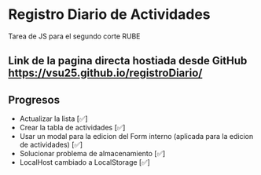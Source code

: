 # Registro Diario de Actividades
Tarea de JS para el segundo corte RUBE

Link de la pagina directa hostiada desde GitHub
https://vsu25.github.io/registroDiario/
-------------------------------------------------------
## Progresos
- Actualizar la lista [✅]
- Crear la tabla de actividades [✅]
- Usar un modal para la edicion del Form interno (aplicada para la edicion de actividades) [✅]
- Solucionar problema de almacenamiento [✅]
- LocalHost cambiado a LocalStorage [✅]
  

